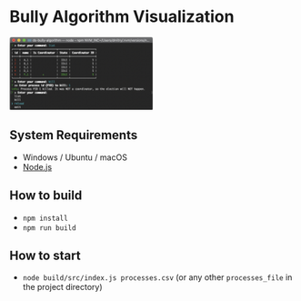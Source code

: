 # Bully Algorithm Visualization

<img src="interface.png" width="50%"  alt="screenshot"/>

## System Requirements

- Windows / Ubuntu / macOS
- [Node.js](https://nodejs.org/en/)

## How to build
- `npm install`
- `npm run build`

## How to start
- `node build/src/index.js processes.csv` (or any other `processes_file` in the project directory)
